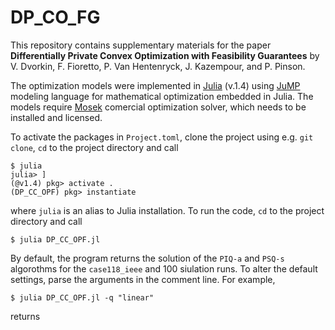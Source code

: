 # DP_CO_FG

This repository contains supplementary materials for the paper __Differentially Private Convex Optimization with Feasibility Guarantees__ by V. Dvorkin, F. Fioretto, P. Van Hentenryck, J. Kazempour, and P. Pinson.

The optimization models were implemented in [Julia](https://juliacomputing.com/products/juliapro) (v.1.4) using [JuMP](https://github.com/JuliaOpt/JuMP.jl) modeling language for mathematical optimization embedded in Julia. The models require [Mosek](https://www.mosek.com) comercial optimization solver, which needs to be installed and licensed. 

To activate the packages in ```Project.toml```, clone the project using e.g. ```git clone```, ```cd``` to the project directory and call
```
$ julia 
julia> ]
(@v1.4) pkg> activate .
(DP_CC_OPF) pkg> instantiate
```

where ```julia``` is an alias to Julia installation. To run the code, ```cd``` to the project directory and call
```
$ julia DP_CC_OPF.jl
```

By default, the program returns the solution of the ```PIQ-a``` and ```PSQ-s``` algorothms for the ```case118_ieee``` and 100 siulation runs. To alter the default settings, parse the arguments in the comment line. For example, 
```
$ julia DP_CC_OPF.jl -q "linear"
```
returns 

